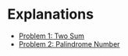 # Explanations

- [Problem 1: Two Sum](./explanations/two_sum.md)
- [Problem 2: Palindrome Number](./explanations/palindrome_number.md)
